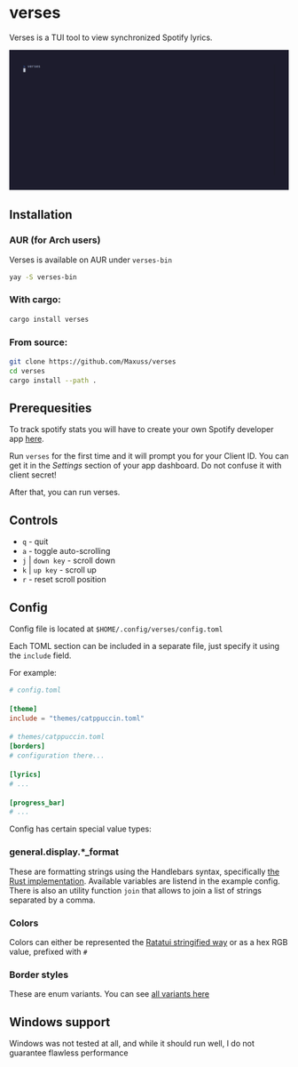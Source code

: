 # verses

Verses is a TUI tool to view synchronized Spotify lyrics.

![Preview GIF](./assets/showcase.gif)

## Installation

### AUR (for Arch users)
Verses is available on AUR under `verses-bin`

```sh
yay -S verses-bin
```

### With cargo:
```sh
cargo install verses
```

### From source:

```sh
git clone https://github.com/Maxuss/verses
cd verses
cargo install --path .
```

## Prerequesities

To track spotify stats you will have to create your own Spotify developer app [here](https://developer.spotify.com/dashboard/create).

Run `verses` for the first time and it will prompt you for your
Client ID. You can get it in the *Settings* section of your app dashboard. Do not confuse it with client secret!

After that, you can run verses.

## Controls

* `q` - quit
* `a` - toggle auto-scrolling
* `j` | `down key` - scroll down
* `k` | `up key` - scroll up
* `r` - reset scroll position

## Config

Config file is located at `$HOME/.config/verses/config.toml`

Each TOML section can be included in a separate file, just specify it using the `include` field.

For example:

```toml
# config.toml

[theme]
include = "themes/catppuccin.toml"

# themes/catppuccin.toml
[borders]
# configuration there...

[lyrics]
# ...

[progress_bar]
# ...
```

Config has certain special value types:

### general.display.*_format

These are formatting strings using the Handlebars syntax, specifically [the Rust implementation](https://github.com/sunng87/handlebars-rust).
Available variables are listend in the example config. There is also an utility function `join` that allows to join a list of strings separated by a comma.

### Colors

Colors can either be represented the [Ratatui stringified way](https://docs.rs/ratatui/latest/ratatui/style/enum.Color.html) or as a hex RGB value, prefixed with `#`

### Border styles

These are enum variants. You can see [all variants here](https://docs.rs/ratatui/latest/ratatui/widgets/block/enum.BorderType.html)

## Windows support
Windows was not tested at all, and while it should run well, I do not guarantee flawless performance